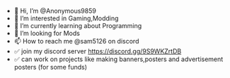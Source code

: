 - 👋 Hi, I’m @Anonymous9859
- 👀 I’m interested in Gaming,Modding
- 🌱 I’m currently learning about Programming
- 💞️ I’m looking for Mods
- 📫 How to reach me @sam5126 on discord
- ✅ join my discord server https://discord.gg/9S9WKZrtDB
- ✅ can work on projects like making banners,posters and advertisement posters (for some funds)


